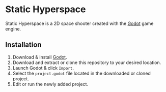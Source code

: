 # Static Hyperspace

Static Hyperspace is a 2D space shooter created with the [Godot](https://www.godotengine.org) game engine.

## Installation

1. Download & install [Godot](https://www.godotengine.org).
2. Download and extract or clone this repository to your desired location.
3. Launch Godot & click `Import`.
4. Select the `project.godot` file located in the downloaded or cloned project.
5. Edit or run the newly added project.

